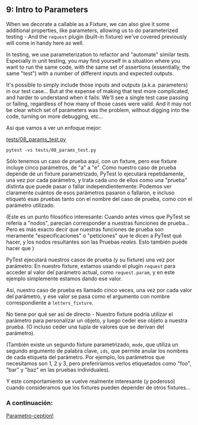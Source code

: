 ## 9: Intro to Parameters

When we decorate a callable as a Fixture, we can also give it some additional properties, like parameters, allowing us to do parameterized testing - And the `request` plugin (built-in fixture) we've covered previously will come in handy here as well.

In testing, we use parameterization to refactor and "automate" similar tests. Especially in unit testing, you may find yourself in a situation where you want to run the same code, with the same set of assertions (essentially, the same "test") with a number of different inputs and expected outputs.

It's possible to simply include those inputs and outputs (a.k.a. parameters) in our test case... But at the expense of making that test more complicated, and harder to understand when it fails: We'll see a single test case passing or failing, regardless of how many of those cases were valid. And it may not be clear which set of parameters was the problem, without digging into the code, turning on more debugging, etc...

Así que vamos a ver un enfoque mejor:

[tests/08_params_test.py](https://github.com/INGCOM-UNRN/intro-a-pytest/blob/master/tests/08_params_test.py)

```
pytest -vs tests/08_params_test.py
```

Sólo tenemos un caso de prueba aquí, con un fixture, pero ese fixture incluye cinco parámetros, de "a" a "e". Como nuestro caso de prueba depende de un fixture parametrizado, PyTest lo ejecutará repetidamente, una vez por cada parámetro, y trata cada uno de ellos como una "prueba" distinta que puede pasar o fallar independientemente: Podemos ver claramente cuántos de esos parámetros pasaron o fallaron, e incluso etiquetó esas pruebas tanto con el nombre del caso de prueba, como con el parámetro utilizado.

(Este es un punto filosófico interesante: Cuando antes vimos que PyTest se refería a "nodos", parecían corresponder a nuestras funciones de prueba... Pero es más exacto decir que nuestras funciones de prueba son meramente "especificaciones" o "peticiones" que le dicen a PyTest qué hacer, y los nodos resultantes son las Pruebas _reales_. Esto también puede hacer que )

PyTest ejecutará nuestros casos de prueba (y su fixture) una vez por parámetro: En nuestro fixture, estamos usando el plugin `request` para acceder al valor del parámetro actual, como `request.param`, y en este ejemplo simplemente estamos dando ese valor.

Así, nuestro caso de prueba es llamado cinco veces, una vez por cada valor del parámetro, y ese valor se pasa como el argumento con nombre correspondiente a `letters_fixture`.

No tiene por qué ser así de directo - Nuestro fixture podría utilizar el parámetro para personalizar un objeto, y luego ceder ese objeto a nuestra prueba. (O incluso ceder una tupla de valores que se derivan del parámetro).

(También existe un segundo fixture parametrizado, `mode`, que utiliza un segundo argumento de palabra clave, `ids`, que permite anular los nombres de cada etiqueta del parámetro. Por ejemplo, los parámetros que necesitamos son 1, 2 y 3, pero preferiríamos verlos etiquetados como "foo", "bar" y "baz" en las pruebas individuales).

Y este comportamiento se vuelve realmente interesante (y poderoso) cuando consideramos que los fixtures pueden depender de otros fixtures...

### A continuación:

[Parametro-ception!](https://github.com/INGCOM-UNRN/intro-a-pytest/blob/master/tutorials/10_parameter-ception.md)